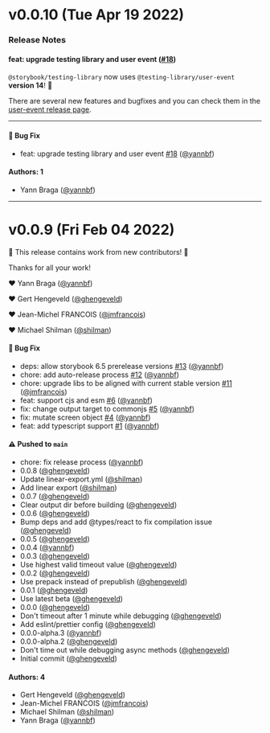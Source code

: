 # v0.0.10 (Tue Apr 19 2022)

### Release Notes

#### feat: upgrade testing library and user event ([#18](https://github.com/storybookjs/testing-library/pull/18))

`@storybook/testing-library` now uses `@testing-library/user-event` **version 14**! 🎉 

There are several new features and bugfixes and you can check them in the [user-event release page](https://github.com/testing-library/user-event/releases/tag/v14.0.0).

---

#### 🐛 Bug Fix

- feat: upgrade testing library and user event [#18](https://github.com/storybookjs/testing-library/pull/18) ([@yannbf](https://github.com/yannbf))

#### Authors: 1

- Yann Braga ([@yannbf](https://github.com/yannbf))

---

# v0.0.9 (Fri Feb 04 2022)

:tada: This release contains work from new contributors! :tada:

Thanks for all your work!

:heart: Yann Braga ([@yannbf](https://github.com/yannbf))

:heart: Gert Hengeveld ([@ghengeveld](https://github.com/ghengeveld))

:heart: Jean-Michel FRANCOIS ([@jmfrancois](https://github.com/jmfrancois))

:heart: Michael Shilman ([@shilman](https://github.com/shilman))

#### 🐛 Bug Fix

- deps: allow storybook 6.5 prerelease versions [#13](https://github.com/storybookjs/testing-library/pull/13) ([@yannbf](https://github.com/yannbf))
- chore: add auto-release process [#12](https://github.com/storybookjs/testing-library/pull/12) ([@yannbf](https://github.com/yannbf))
- chore: upgrade libs to be aligned with current stable version [#11](https://github.com/storybookjs/testing-library/pull/11) ([@jmfrancois](https://github.com/jmfrancois))
- feat: support cjs and esm [#6](https://github.com/storybookjs/testing-library/pull/6) ([@yannbf](https://github.com/yannbf))
- fix: change output target to commonjs [#5](https://github.com/storybookjs/testing-library/pull/5) ([@yannbf](https://github.com/yannbf))
- fix: mutate screen object [#4](https://github.com/storybookjs/testing-library/pull/4) ([@yannbf](https://github.com/yannbf))
- feat: add typescript support [#1](https://github.com/storybookjs/testing-library/pull/1) ([@yannbf](https://github.com/yannbf))

#### ⚠️ Pushed to `main`

- chore: fix release process ([@yannbf](https://github.com/yannbf))
- 0.0.8 ([@ghengeveld](https://github.com/ghengeveld))
- Update linear-export.yml ([@shilman](https://github.com/shilman))
- Add linear export ([@shilman](https://github.com/shilman))
- 0.0.7 ([@ghengeveld](https://github.com/ghengeveld))
- Clear output dir before building ([@ghengeveld](https://github.com/ghengeveld))
- 0.0.6 ([@ghengeveld](https://github.com/ghengeveld))
- Bump deps and add @types/react to fix compilation issue ([@ghengeveld](https://github.com/ghengeveld))
- 0.0.5 ([@ghengeveld](https://github.com/ghengeveld))
- 0.0.4 ([@yannbf](https://github.com/yannbf))
- 0.0.3 ([@ghengeveld](https://github.com/ghengeveld))
- Use highest valid timeout value ([@ghengeveld](https://github.com/ghengeveld))
- 0.0.2 ([@ghengeveld](https://github.com/ghengeveld))
- Use prepack instead of prepublish ([@ghengeveld](https://github.com/ghengeveld))
- 0.0.1 ([@ghengeveld](https://github.com/ghengeveld))
- Use latest beta ([@ghengeveld](https://github.com/ghengeveld))
- 0.0.0 ([@ghengeveld](https://github.com/ghengeveld))
- Don't timeout after 1 minute while debugging ([@ghengeveld](https://github.com/ghengeveld))
- Add eslint/prettier config ([@ghengeveld](https://github.com/ghengeveld))
- 0.0.0-alpha.3 ([@yannbf](https://github.com/yannbf))
- 0.0.0-alpha.2 ([@ghengeveld](https://github.com/ghengeveld))
- Don't time out while debugging async methods ([@ghengeveld](https://github.com/ghengeveld))
- Initial commit ([@ghengeveld](https://github.com/ghengeveld))

#### Authors: 4

- Gert Hengeveld ([@ghengeveld](https://github.com/ghengeveld))
- Jean-Michel FRANCOIS ([@jmfrancois](https://github.com/jmfrancois))
- Michael Shilman ([@shilman](https://github.com/shilman))
- Yann Braga ([@yannbf](https://github.com/yannbf))
